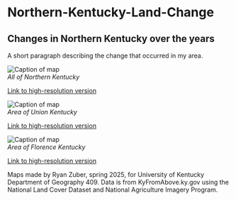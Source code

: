 # Northern-Kentucky-Land-Change

## Changes in Northern Kentucky over the years

A short paragraph describing the change that occurred in my area.

![Caption of map](map.jpg)  
_All of Northern Kentucky_

[Link to high-resolution version](hi-res.pdf)

![Caption of map](NorthernKentucky1.jpg)  
_Area of Union Kentucky_

[Link to high-resolution version](NorthernKentucky1.pdf)

![Caption of map](map.jpg)  
_Area of Florence Kentucky_

[Link to high-resolution version](hi-res.pdf)

Maps made by Ryan Zuber, spring 2025, for University of Kentucky Department of Geography 409. Data is from KyFromAbove.ky.gov using the National Land Cover Dataset and National Agriculture Imagery Program.

